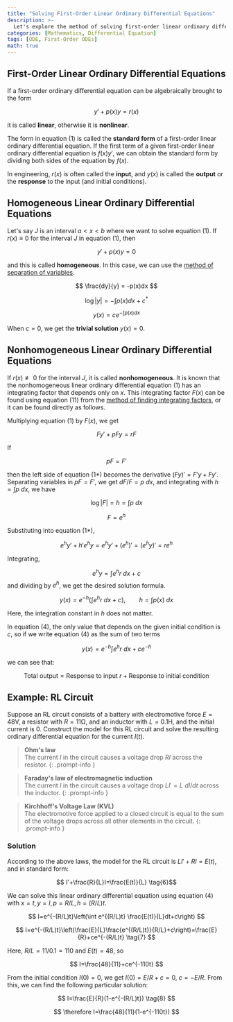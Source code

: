 ```yaml
---
title: "Solving First-Order Linear Ordinary Differential Equations"
description: >-
  Let's explore the method of solving first-order linear ordinary differential equations.
categories: [Mathematics, Differential Equation]
tags: [ODE, First-Order ODEs]
math: true
---
```


## First-Order Linear Ordinary Differential Equations
If a first-order ordinary differential equation can be algebraically brought to the form

$$ y'+p(x)y=r(x) \tag{1} $$

it is called **linear**, otherwise it is **nonlinear**.

The form in equation (1) is called the **standard form** of a first-order linear ordinary differential equation. If the first term of a given first-order linear ordinary differential equation is $f(x)y'$, we can obtain the standard form by dividing both sides of the equation by $f(x)$.

In engineering, $r(x)$ is often called the **input**, and $y(x)$ is called the **output** or the **response** to the input (and initial conditions).

## Homogeneous Linear Ordinary Differential Equations
Let's say $J$ is an interval $a<x<b$ where we want to solve equation (1). If $r(x)\equiv 0$ for the interval $J$ in equation (1), then

$$ y'+p(x)y=0 \tag{2}$$

and this is called **homogeneous**. In this case, we can use the [method of separation of variables](/posts/Separation-of-Variables/).

$$ \frac{dy}{y} = -p(x)dx $$

$$ \log |y| = -\int p(x)dx + c^* $$

$$ y(x) = ce^{-\int p(x)dx} \tag{3}$$

When $c=0$, we get the **trivial solution** $y(x)=0$.

## Nonhomogeneous Linear Ordinary Differential Equations
If $r(x)\not\equiv 0$ for the interval $J$, it is called **nonhomogeneous**. It is known that the nonhomogeneous linear ordinary differential equation (1) has an integrating factor that depends only on $x$. This integrating factor $F(x)$ can be found using equation (11) from the [method of finding integrating factors](/posts/Exact-Differential-Equation-and-Integrating-Factor/#method-of-finding-integrating-factors), or it can be found directly as follows.

Multiplying equation (1) by $F(x)$, we get

$$ Fy'+pFy=rF \tag{1*} $$

If

$$ pF=F' $$

then the left side of equation (1*) becomes the derivative $(Fy)'=F'y+Fy'$. Separating variables in $pF=F'$, we get $dF/F=p\ dx$, and integrating with $h=\int p\ dx$, we have

$$ \log |F|=h=\int p\ dx $$

$$ F = e^h $$

Substituting into equation (1*),

$$ e^hy'+h'e^hy=e^hy'+(e^h)'=(e^hy)'=re^h $$

Integrating,

$$ e^hy=\int e^hr\ dx + c $$
and dividing by $e^h$, we get the desired solution formula.

$$ y(x)=e^{-h}\left(\int e^hr\ dx + c\right),\qquad h=\int p(x)\ dx \tag{4} $$

Here, the integration constant in $h$ does not matter.

In equation (4), the only value that depends on the given initial condition is $c$, so if we write equation (4) as the sum of two terms

$$ y(x)=e^{-h}\int e^hr\ dx + ce^{-h} \tag{4*} $$

we can see that:

$$ \text{Total output}=\text{Response to input }r+\text{Response to initial condition} \tag{5} $$

## Example: RL Circuit
Suppose an RL circuit consists of a battery with electromotive force $E=48\textrm{V}$, a resistor with $R=11\mathrm{\Omega}$, and an inductor with $L=0.1\text{H}$, and the initial current is 0. Construct the model for this RL circuit and solve the resulting ordinary differential equation for the current $I(t)$.
> **Ohm's law**  
> The current $I$ in the circuit causes a voltage drop $RI$ across the resistor.
{: .prompt-info }

> **Faraday's law of electromagnetic induction**  
> The current $I$ in the circuit causes a voltage drop $LI'=L\ dI/dt$ across the inductor.
{: .prompt-info }

> **Kirchhoff's Voltage Law (KVL)**  
> The electromotive force applied to a closed circuit is equal to the sum of the voltage drops across all other elements in the circuit.
{: .prompt-info }

### Solution
According to the above laws, the model for the RL circuit is $LI'+RI=E(t)$, and in standard form:

$$ I'+\frac{R}{L}I=\frac{E(t)}{L} \tag{6}$$

We can solve this linear ordinary differential equation using equation (4) with $x=t, y=I, p=R/L, h=(R/L)t$.

$$ I=e^{-(R/L)t}\left(\int e^{(R/L)t} \frac{E(t)}{L}dt+c\right) $$

$$ I=e^{-(R/L)t}\left(\frac{E}{L}\frac{e^{(R/L)t}}{R/L}+c\right)=\frac{E}{R}+ce^{-(R/L)t} \tag{7} $$

Here, $R/L=11/0.1=110$ and $E(t)=48$, so

$$ I=\frac{48}{11}+ce^{-110t} $$

From the initial condition $I(0)=0$, we get $I(0)=E/R+c=0$, $c=-E/R$. From this, we can find the following particular solution:

$$ I=\frac{E}{R}(1-e^{-(R/L)t}) \tag{8} $$

$$ \therefore I=\frac{48}{11}(1-e^{-110t}) $$